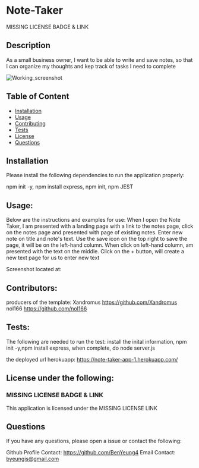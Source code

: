 # Note-Taker

MISSING LICENSE BADGE & LINK

## Description

As a small business owner, I want to be able to write and save notes, so that I can organize my thoughts and kep track of tasks I need to complete

![Working_screenshot](https://user-images.githubusercontent.com/52897163/176957867-49b80cad-50e6-4716-98dc-01a448cc4d95.JPG)

## Table of Content

- [Installation](#Installation)
- [Usage](#Usage)
- [Contributing](#Contributing)
- [Tests](#Tests)
- [License](#License)
- [Questions](#Questions)

## Installation

Please install the following dependencies to run the application properly:

npm init -y,
npm install express,
npm init,
npm JEST

## Usage:

Below are the instructions and examples for use:
When I open the Note Taker, I am presented with a landing page with a link to the notes page, click on the notes page and presented with page of existing notes. Enter new note on title and note's text. Use the save icon on the top right to save the page, it will be on the left-hand column. When click on left-hand column, am presented with the text on the middle. Click on the + button, will create a new text page for us to enter new text

Screenshot located at:

## Contributors:

producers of the template:
Xandromus https://github.com/Xandromus
nol166 https://github.com/nol166

## Tests:

The following are needed to run the test:
install the inital information, npm init -y,npm install express, when complete, do node server.js

the deployed url herokuapp:
https://note-taker-app-1.herokuapp.com/

## License under the following:

### MISSING LICENSE BADGE & LINK

This application is licensed under the MISSING LICENSE LINK

## Questions

If you have any questions, please open a issue or contact the following:

Github Profile Contact: https://github.com/BenYeung4
Email Contact: byeungis@gmail.com
